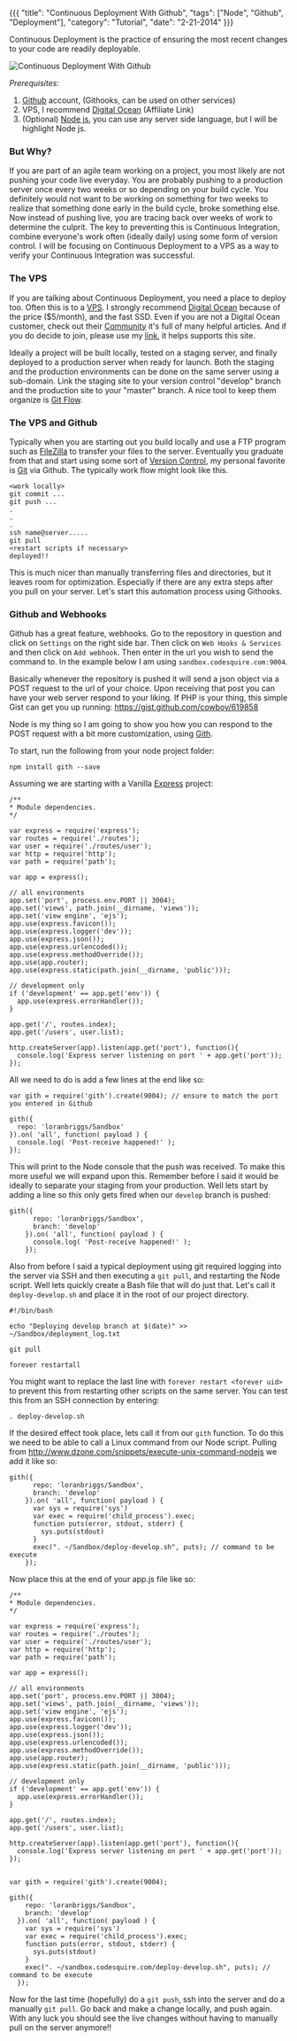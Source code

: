 {{{
  "title": "Continuous Deployment With Github",
  "tags": ["Node", "Github", "Deployment"],
  "category": "Tutorial",
  "date": "2-21-2014"
}}}

Continuous Deployment is the practice of ensuring the most recent changes to
your code are readily deployable.<!--more-->

![Continuous Deployment With Github](/post_imgs/GithubNode.png)

*Prerequisites:*

1. [Github](https://github.com/) account, (Githooks, can be used on other services)
1. VPS, I recommend [Digital Ocean](https://www.digitalocean.com/?refcode=bc8baa3f9b81) (Affiliate Link)
1. (Optional) [Node js](http://nodejs.org/), you can use any server side language,
but I will be highlight Node js.

### But Why?
If you are part of an agile team working on a project, you most likely are not pushing
your code live everyday. You are probably pushing to a production server once
every two weeks or so depending on your build cycle. You definitely would not
want to be working on something for two weeks to realize that something done
early in the build cycle, broke something else. Now instead of pushing live, you
are tracing back over weeks of work to determine the culprit. The key to preventing
this is Continuous Integration, combine everyone's work often (ideally daily)
using some form of version control. I will be focusing on Continuous Deployment
to a VPS as a way to verify your Continuous Integration was successful.

### The VPS
If you are talking about Continuous Deployment, you need a place to deploy too.
Often this is to a [VPS](https://www.digitalocean.com/?refcode=bc8baa3f9b81). I
strongly recommend [Digital Ocean](https://www.digitalocean.com/?refcode=bc8baa3f9b81)
because of the price ($5/month), and the fast SSD. Even if you are not a Digital
Ocean customer, check out their [Community](https://www.digitalocean.com/community)
it's full of many helpful articles. And if you do decide to join, please use
my [link](https://www.digitalocean.com/?refcode=bc8baa3f9b81), it
helps supports this site.

Ideally a project will be built locally, tested on a staging server, and finally
deployed to a production server when ready for launch. Both the staging and the
production environments can be done on the same server using a sub-domain. Link
the staging site to your version control "develop" branch and the production site
to your "master" branch. A nice tool to keep them organize is
[Git Flow](https://github.com/nvie/gitflow).

### The VPS and Github

Typically when you are starting out you build locally and use a FTP program
such as [FileZilla](https://filezilla-project.org/) to transfer your files to
the server. Eventually you graduate from that and start using some sort of
[Version Control](http://en.wikipedia.org/wiki/Revision_control), my personal
favorite is [Git](http://git-scm.com/) via Github. The typically work flow might
look like this.

    <work locally>
    git commit ...
    git push ...
    .
    .
    .
    ssh name@server.....
    git pull
    <restart scripts if necessary>
    deployed!!

This is much nicer than manually transferring files and directories, but it leaves
room for optimization. Especially if there are any extra steps after you pull on
your server. Let's start this automation process using Githooks.

### Github and Webhooks

Github has a great feature, webhooks. Go to the repository in question and click
on `Settings` on the right side bar. Then click on `Web Hooks & Services` and
then click on `Add webhook`. Then enter in the url you wish to send the command
to. In the example below I am using `sandbox.codesquire.com:9004`.

Basically whenever the repository is pushed it will send a json object via a POST 
request to the url of your choice. Upon receiving that post you can have your 
web server respond to your liking. If PHP is your thing, this simple Gist can
get you up running: <https://gist.github.com/cowboy/619858>

Node is my thing so I am going to show you how you can respond to the POST request
with a bit more customization, using [Gith](https://github.com/danheberden/gith).

To start, run the following from your node project folder:

    npm install gith --save

Assuming we are starting with a Vanilla [Express](http://expressjs.com/) project:


    /**
    * Module dependencies.
    */

    var express = require('express');
    var routes = require('./routes');
    var user = require('./routes/user');
    var http = require('http');
    var path = require('path');

    var app = express();

    // all environments
    app.set('port', process.env.PORT || 3004);
    app.set('views', path.join(__dirname, 'views'));
    app.set('view engine', 'ejs');
    app.use(express.favicon());
    app.use(express.logger('dev'));
    app.use(express.json());
    app.use(express.urlencoded());
    app.use(express.methodOverride());
    app.use(app.router);
    app.use(express.static(path.join(__dirname, 'public')));

    // development only
    if ('development' == app.get('env')) {
      app.use(express.errorHandler());
    }

    app.get('/', routes.index);
    app.get('/users', user.list);

    http.createServer(app).listen(app.get('port'), function(){
      console.log('Express server listening on port ' + app.get('port'));
    });

All we need to do is add a few lines at the end like so:

    var gith = require('gith').create(9004); // ensure to match the port you entered in Github

    gith({
      repo: 'loranbriggs/Sandbox'
    }).on( 'all', function( payload ) {
      console.log( 'Post-receive happened!' );
    });

This will print to the Node console that the push was received. To make this more
useful we will expand upon this. Remember before I said it would be ideally to
separate your staging from your production. Well lets start by adding a line
so this only gets fired when our `develop` branch is pushed:

    gith({
          repo: 'loranbriggs/Sandbox',
          branch: 'develop'
        }).on( 'all', function( payload ) {
          console.log( 'Post-receive happened!' );
        });

Also from before I said a typical deployment using git required logging into
the server via SSH and then executing a `git pull`, and restarting the Node
script. Well lets quickly create a Bash file that will do just that. Let's call
it `deploy-develop.sh` and place it in the root of our project directory.

    #!/bin/bash

    echo "Deploying develop branch at $(date)" >> ~/Sandbox/deployment_log.txt

    git pull

    forever restartall

You might want to replace the last line with `forever restart <forever uid>` to
prevent this from restarting other scripts on the same server. You can test this
from an SSH connection by entering:

    . deploy-develop.sh

If the desired effect took place, lets call it from our `gith` function. To do
this we need to be able to call a Linux command from our Node script. Pulling from
<http://www.dzone.com/snippets/execute-unix-command-nodejs> we add it like so:

    gith({
          repo: 'loranbriggs/Sandbox',
          branch: 'develop'
        }).on( 'all', function( payload ) {
          var sys = require('sys')
          var exec = require('child_process').exec;
          function puts(error, stdout, stderr) { 
            sys.puts(stdout)
          }
          exec(". ~/Sandbox/deploy-develop.sh", puts); // command to be execute
        });

Now place this at the end of your app.js file like so:

    /**
    * Module dependencies.
    */

    var express = require('express');
    var routes = require('./routes');
    var user = require('./routes/user');
    var http = require('http');
    var path = require('path');

    var app = express();

    // all environments
    app.set('port', process.env.PORT || 3004);
    app.set('views', path.join(__dirname, 'views'));
    app.set('view engine', 'ejs');
    app.use(express.favicon());
    app.use(express.logger('dev'));
    app.use(express.json());
    app.use(express.urlencoded());
    app.use(express.methodOverride());
    app.use(app.router);
    app.use(express.static(path.join(__dirname, 'public')));

    // development only
    if ('development' == app.get('env')) {
      app.use(express.errorHandler());
    }

    app.get('/', routes.index);
    app.get('/users', user.list);

    http.createServer(app).listen(app.get('port'), function(){
      console.log('Express server listening on port ' + app.get('port'));
    });


    var gith = require('gith').create(9004);

    gith({
        repo: 'loranbriggs/Sandbox',
        branch: 'develop'
      }).on( 'all', function( payload ) {
        var sys = require('sys')
        var exec = require('child_process').exec;
        function puts(error, stdout, stderr) { 
          sys.puts(stdout)
        }
        exec(". ~/sandbox.codesquire.com/deploy-develop.sh", puts); // command to be execute
      });

Now for the last time (hopefully) do a `git push`, ssh into the server and do a
manually `git pull`. Go back and make a change locally, and push again. With
any luck you should see the live changes without having to manually pull on the
server anymore!!

<div class="gplus">
</div>
